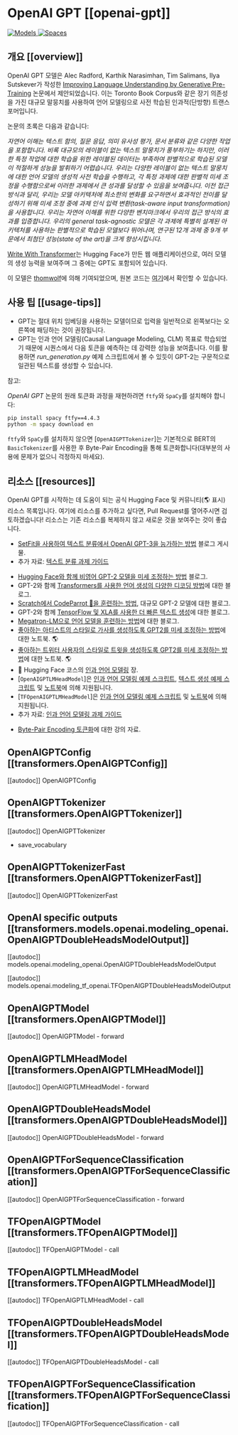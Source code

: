 <!--Copyright 2020 The HuggingFace Team. All rights reserved.

Licensed under the Apache License, Version 2.0 (the "License"); you may not use this file except in compliance with
the License. You may obtain a copy of the License at

http://www.apache.org/licenses/LICENSE-2.0

Unless required by applicable law or agreed to in writing, software distributed under the License is distributed on
an "AS IS" BASIS, WITHOUT WARRANTIES OR CONDITIONS OF ANY KIND, either express or implied. See the License for the
specific language governing permissions and limitations under the License.

⚠️ Note that this file is in Markdown but contain specific syntax for our doc-builder (similar to MDX) that may not be
rendered properly in your Markdown viewer.

-->

# OpenAI GPT [[openai-gpt]]

<div class="flex flex-wrap space-x-1">
<a href="https://huggingface.co/models?filter=openai-gpt">
<img alt="Models" src="https://img.shields.io/badge/All_model_pages-openai--gpt-blueviolet">
</a>
<a href="https://huggingface.co/spaces/docs-demos/openai-gpt">
<img alt="Spaces" src="https://img.shields.io/badge/%F0%9F%A4%97%20Hugging%20Face-Spaces-blue">
</a>
</div>

## 개요 [[overview]]

OpenAI GPT 모델은 Alec Radford, Karthik Narasimhan, Tim Salimans, Ilya Sutskever가 작성한 [Improving Language Understanding by Generative Pre-Training](https://s3-us-west-2.amazonaws.com/openai-assets/research-covers/language-unsupervised/language_understanding_paper.pdf) 논문에서 제안되었습니다. 이는 Toronto Book Corpus와 같은 장기 의존성을 가진 대규모 말뭉치를 사용하여 언어 모델링으로 사전 학습된 인과적(단방향) 트랜스포머입니다.

논문의 초록은 다음과 같습니다:

*자연어 이해는 텍스트 함의, 질문 응답, 의미 유사성 평가, 문서 분류와 같은 다양한 작업을 포함합니다. 비록 대규모의 레이블이 없는 텍스트 말뭉치가 풍부하기는 하지만, 이러한 특정 작업에 대한 학습을 위한 레이블된 데이터는 부족하여 판별적으로 학습된 모델이 적절하게 성능을 발휘하기 어렵습니다. 우리는 다양한 레이블이 없는 텍스트 말뭉치에 대한 언어 모델의 생성적 사전 학습을 수행하고, 각 특정 과제에 대한 판별적 미세 조정을 수행함으로써 이러한 과제에서 큰 성과를 달성할 수 있음을 보여줍니다. 이전 접근 방식과 달리, 우리는 모델 아키텍처에 최소한의 변화를 요구하면서 효과적인 전이를 달성하기 위해 미세 조정 중에 과제 인식 입력 변환(task-aware input transformation)을 사용합니다. 우리는 자연어 이해를 위한 다양한 벤치마크에서 우리의 접근 방식의 효과를 입증합니다. 우리의 general task-agnostic 모델은 각 과제에 특별히 설계된 아키텍처를 사용하는 판별적으로 학습된 모델보다 뛰어나며, 연구된 12개 과제 중 9개 부문에서 최첨단 성능(state of the art)을 크게 향상시킵니다.*

[Write With Transformer](https://transformer.huggingface.co/doc/gpt)는 Hugging Face가 만든 웹 애플리케이션으로, 여러 모델의 생성 능력을 보여주며 그 중에는 GPT도 포함되어 있습니다.

이 모델은 [thomwolf](https://huggingface.co/thomwolf)에 의해 기여되었으며, 원본 코드는 [여기](https://github.com/openai/finetune-transformer-lm)에서 확인할 수 있습니다.

## 사용 팁 [[usage-tips]]

- GPT는 절대 위치 임베딩을 사용하는 모델이므로 입력을 일반적으로 왼쪽보다는 오른쪽에 패딩하는 것이 권장됩니다.
- GPT는 인과 언어 모델링(Causal Language Modeling, CLM) 목표로 학습되었기 때문에 시퀀스에서 다음 토큰을 예측하는 데 강력한 성능을 보여줍니다. 이를 활용하면 *run_generation.py* 예제 스크립트에서 볼 수 있듯이 GPT-2는 구문적으로 일관된 텍스트를 생성할 수 있습니다.

참고:

*OpenAI GPT* 논문의 원래 토큰화 과정을 재현하려면 `ftfy`와 `SpaCy`를 설치해야 합니다:

```bash
pip install spacy ftfy==4.4.3
python -m spacy download en
```

`ftfy`와 `SpaCy`를 설치하지 않으면 [`OpenAIGPTTokenizer`]는 기본적으로 BERT의 `BasicTokenizer`를 사용한 후 Byte-Pair Encoding을 통해 토큰화합니다(대부분의 사용에 문제가 없으니 걱정하지 마세요).

## 리소스 [[resources]]

OpenAI GPT를 시작하는 데 도움이 되는 공식 Hugging Face 및 커뮤니티(🌎 표시) 리소스 목록입니다. 여기에 리소스를 추가하고 싶다면, Pull Request를 열어주시면 검토하겠습니다! 리소스는 기존 리소스를 복제하지 않고 새로운 것을 보여주는 것이 좋습니다.

<PipelineTag pipeline="text-classification"/>

- [SetFit을 사용하여 텍스트 분류에서 OpenAI GPT-3을 능가하는 방법](https://www.philschmid.de/getting-started-setfit) 블로그 게시물.
- 추가 자료: [텍스트 분류 과제 가이드](../tasks/sequence_classification)

<PipelineTag pipeline="text-generation"/>

- [Hugging Face와 함께 비영어 GPT-2 모델을 미세 조정하는 방법](https://www.philschmid.de/fine-tune-a-non-english-gpt-2-model-with-huggingface) 블로그.
- GPT-2와 함께 [Transformers를 사용한 언어 생성의 다양한 디코딩 방법](https://huggingface.co/blog/how-to-generate)에 대한 블로그.
- [Scratch에서 CodeParrot 🦜을 훈련하는 방법](https://huggingface.co/blog/codeparrot), 대규모 GPT-2 모델에 대한 블로그.
- GPT-2와 함께 [TensorFlow 및 XLA를 사용한 더 빠른 텍스트 생성](https://huggingface.co/blog/tf-xla-generate)에 대한 블로그.
- [Megatron-LM으로 언어 모델을 훈련하는 방법](https://huggingface.co/blog/megatron-training)에 대한 블로그.
- [좋아하는 아티스트의 스타일로 가사를 생성하도록 GPT2를 미세 조정하는 방법](https://colab.research.google.com/github/AlekseyKorshuk/huggingartists/blob/master/huggingartists-demo.ipynb)에 대한 노트북. 🌎
- [좋아하는 트위터 사용자의 스타일로 트윗을 생성하도록 GPT2를 미세 조정하는 방법](https://colab.research.google.com/github/borisdayma/huggingtweets/blob/master/huggingtweets-demo.ipynb)에 대한 노트북. 🌎
- 🤗 Hugging Face 코스의 [인과 언어 모델링](https://huggingface.co/course/en/chapter7/6?fw=pt#training-a-causal-language-model-from-scratch) 장.
- [`OpenAIGPTLMHeadModel`]은 [인과 언어 모델링 예제 스크립트](https://github.com/huggingface/transformers/tree/main/examples/pytorch/language-modeling#gpt-2gpt-and-causal-language-modeling), [텍스트 생성 예제 스크립트](https://github.com/huggingface/transformers/blob/main/examples/pytorch/text-generation/run_generation.py) 및 [노트북](https://colab.research.google.com/github/huggingface/notebooks/blob/main/examples/language_modeling.ipynb)에 의해 지원됩니다.
- [`TFOpenAIGPTLMHeadModel`]은 [인과 언어 모델링 예제 스크립트](https://github.com/huggingface/transformers/tree/main/examples/tensorflow/language-modeling#run_clmpy) 및 [노트북](https://colab.research.google.com/github/huggingface/notebooks/blob/main/examples/language_modeling-tf.ipynb)에 의해 지원됩니다.
- 추가 자료: [인과 언어 모델링 과제 가이드](../tasks/language_modeling)

<PipelineTag pipeline="token-classification"/>

- [Byte-Pair Encoding 토큰화](https://huggingface.co/course/en/chapter6/5)에 대한 강의 자료.

## OpenAIGPTConfig [[transformers.OpenAIGPTConfig]]

[[autodoc]] OpenAIGPTConfig

## OpenAIGPTTokenizer [[transformers.OpenAIGPTTokenizer]]

[[autodoc]] OpenAIGPTTokenizer
- save_vocabulary

## OpenAIGPTTokenizerFast [[transformers.OpenAIGPTTokenizerFast]]

[[autodoc]] OpenAIGPTTokenizerFast

## OpenAI specific outputs [[transformers.models.openai.modeling_openai.OpenAIGPTDoubleHeadsModelOutput]]

[[autodoc]] models.openai.modeling_openai.OpenAIGPTDoubleHeadsModelOutput

[[autodoc]] models.openai.modeling_tf_openai.TFOpenAIGPTDoubleHeadsModelOutput

<frameworkcontent>
<pt>

## OpenAIGPTModel [[transformers.OpenAIGPTModel]]

[[autodoc]] OpenAIGPTModel
    - forward

## OpenAIGPTLMHeadModel [[transformers.OpenAIGPTLMHeadModel]]

[[autodoc]] OpenAIGPTLMHeadModel
    - forward

## OpenAIGPTDoubleHeadsModel [[transformers.OpenAIGPTDoubleHeadsModel]]

[[autodoc]] OpenAIGPTDoubleHeadsModel
    - forward

## OpenAIGPTForSequenceClassification [[transformers.OpenAIGPTForSequenceClassification]]

[[autodoc]] OpenAIGPTForSequenceClassification
    - forward

</pt>
<tf>

## TFOpenAIGPTModel [[transformers.TFOpenAIGPTModel]]

[[autodoc]] TFOpenAIGPTModel
    - call

## TFOpenAIGPTLMHeadModel [[transformers.TFOpenAIGPTLMHeadModel]]

[[autodoc]] TFOpenAIGPTLMHeadModel
    - call

## TFOpenAIGPTDoubleHeadsModel [[transformers.TFOpenAIGPTDoubleHeadsModel]]

[[autodoc]] TFOpenAIGPTDoubleHeadsModel
    - call

## TFOpenAIGPTForSequenceClassification [[transformers.TFOpenAIGPTForSequenceClassification]]

[[autodoc]] TFOpenAIGPTForSequenceClassification
    - call

</tf>
</frameworkcontent>
